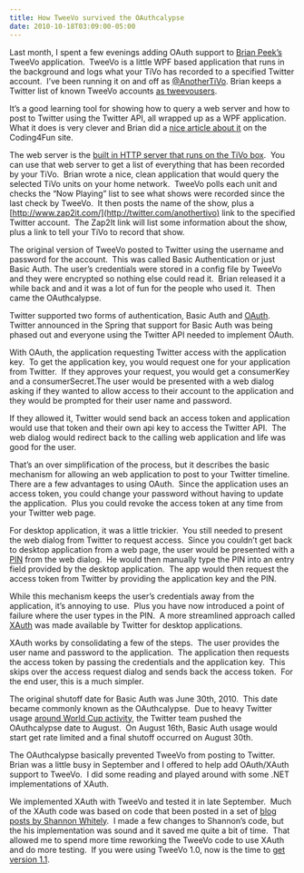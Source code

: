 ```yaml
---
title: How TweeVo survived the OAuthcalypse
date: 2010-10-18T03:09:00-05:00
---
```

Last month, I spent a few evenings adding OAuth support to [Brian Peek&#8217;s](http://brianpeek.com/blog/default.aspx) TweeVo application.  TweeVo is a little WPF based application that runs in the background and logs what your TiVo has recorded to a specified Twitter account.  I’ve been running it on and off as [@AnotherTiVo](http://twitter.com/anothertivo). Brian keeps a Twitter list of known TweeVo accounts [as tweevousers](http://twitter.com/peekvo/tweevousers).

It&#8217;s a good learning tool for showing how to query a web server and how to post to Twitter using the Twitter API, all wrapped up as a WPF application.  What it does is very clever and Brian did a [nice article about it](http://blogs.msdn.com/b/coding4fun/archive/2010/02/19/9966722.aspx) on the Coding4Fun site.

The web server is the [built in HTTP server that runs on the TiVo box](http://www.tivocommunity.com/tivo-vb/showthread.php?s=&threadid=215838&perpage=20&pagenumber=1).  You can use that web server to get a list of everything that has been recorded by your TiVo.  Brian wrote a nice, clean application that would query the selected TiVo units on your home network.  TweeVo polls each unit and checks the &#8220;Now Playing&#8221; list to see what shows were recorded since the last check by TweeVo.  It then posts the name of the show, plus a [http://www.zap2it.com/](http://twitter.com/anothertivo) link to the specified Twitter account.  The Zap2It link will list some information about the show, plus a link to tell your TiVo to record that show.

The original version of TweeVo posted to Twitter using the username and password for the account.  This was called Basic Authentication or just Basic Auth. The user’s credentials were stored in a config file by TweeVo and they were encrypted so nothing else could read it.  Brian released it a while back and and it was a lot of fun for the people who used it.  Then came the OAuthcalypse.

Twitter supported two forms of authentication, Basic Auth and [OAuth](http://oauth.net/core/1.0/).  Twitter announced in the Spring that support for Basic Auth was being phased out and everyone using the Twitter API needed to implement OAuth.

With OAuth, the application requesting Twitter access with the application key.  To get the application key, you would request one for your application from Twitter.  If they approves your request, you would get a consumerKey and a consumerSecret.The user would be presented with a web dialog asking if they wanted to allow access to their account to the application and they would be prompted for their user name and password.  

If they allowed it, Twitter would send back an access token and application would use that token and their own api key to access the Twitter API.  The web dialog would redirect back to the calling web application and life was good for the user.

That’s an over simplification of the process, but it describes the basic mechanism for allowing an web application to post to your Twitter timeline.  There are a few advantages to using OAuth.  Since the application uses an access token, you could change your password without having to update the application.  Plus you could revoke the access token at any time from your Twitter web page.

For desktop application, it was a little trickier.  You still needed to present the web dialog from Twitter to request access.  Since you couldn’t get back to desktop application from a web page, the user would be presented with a [PIN](http://en.wikipedia.org/wiki/Personal_identification_number) from the web dialog.  He would then manually type the PIN into an entry field provided by the desktop application.  The app would then request the access token from Twitter by providing the application key and the PIN.

While this mechanism keeps the user’s credentials away from the application, it’s annoying to use.  Plus you have now introduced a point of failure where the user types in the PIN.  A more streamlined approach called [XAuth](http://dev.twitter.com/pages/xauth) was made available by Twitter for desktop applications.

XAuth works by consolidating a few of the steps.  The user provides the user name and password to the application.  The application then requests the access token by passing the credentials and the application key.  This skips over the access request dialog and sends back the access token.  For the end user, this is a much simpler.  

The original shutoff date for Basic Auth was June 30th, 2010.  This date became commonly known as the OAuthcalypse.  Due to heavy Twitter usage [around World Cup activity](http://mashable.com/2010/06/17/oauthcalypse-delayed/), the Twitter team pushed the OAuthcalypse date to August.  On August 16th, Basic Auth usage would start get rate limited and a final shutoff occurred on August 30th.

The OAuthcalypse basically prevented TweeVo from posting to Twitter.  Brian was a little busy in September and I offered to help add OAuth/XAuth support to TweeVo.  I did some reading and played around with some .NET implementations of XAuth.

We implemented XAuth with TweeVo and tested it in late September.  Much of the XAuth code was based on code that been posted in a set of [blog posts by Shannon Whitely](http://www.voiceoftech.com/swhitley/index.php/2010/03/twitter-xauth-with-net/).  I made a few changes to Shannon’s code, but the his implementation was sound and it saved me quite a bit of time.  That allowed me to spend more time reworking the TweeVo code to use XAuth and do more testing.  If you were using TweeVo 1.0, now is the time to [get version 1.1](http://www.brianpeek.com/blog/archive/2010/02/20/tweevo.aspx).
